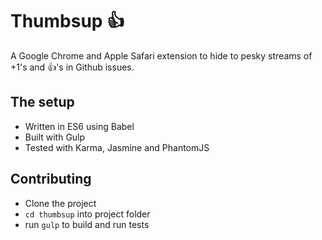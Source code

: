 # Thumbsup :+1:

A Google Chrome and Apple Safari extension to hide to pesky streams of +1's and :+1:'s in Github issues.

## The setup
- Written in ES6 using Babel
- Built with Gulp
- Tested with Karma, Jasmine and PhantomJS

## Contributing
- Clone the project
- `cd thumbsup` into project folder
- run `gulp` to build and run tests
